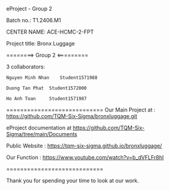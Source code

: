 eProject - Group 2

Batch no.: T1.2406.M1

CENTER NAME: ACE-HCMC-2-FPT

Project title: Bronx Luggage

========> Group 2 <=========

3 collaborators:

    Nguyen Minh Nhan	Student1571988

    Duong Tan Phat	Student1572000
     
    Ho Anh Toan	    Student1571987
============================
Our Main Project at : https://github.com/TQM-Six-Sigma/bronxluggage.git

eProject documentation at https://github.com/TQM-Six-Sigma/tree/main/Documents

Public Website : https://tqm-six-sigma.github.io/bronxluggage/

Our Function : https://www.youtube.com/watch?v=b_dVFLFr8hI

============================

Thank you for spending your time to look at our work.